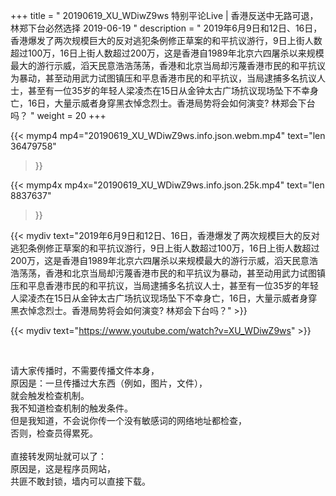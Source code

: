 +++
title = " 20190619_XU_WDiwZ9ws 特别平论Live | 香港反送中无路可退，林郑下台必然选择 2019-06-19 "
description = " 2019年6月9日和12日、16日，香港爆发了两次规模巨大的反对逃犯条例修正草案的和平抗议游行，9日上街人数超过100万，16日上街人数超过200万，这是香港自1989年北京六四屠杀以来规模最大的游行示威，滔天民意浩浩荡荡，香港和北京当局却污蔑香港市民的和平抗议为暴动，甚至动用武力试图镇压和平息香港市民的和平抗议，当局逮捕多名抗议人士，甚至有一位35岁的年轻人梁凌杰在15日从金钟太古广场抗议现场坠下不幸身亡，16日，大量示威者身穿黑衣悼念烈士。香港局势将会如何演变? 林郑会下台吗？ "
weight = 20
+++

{{< mymp4 mp4="20190619_XU_WDiwZ9ws.info.json.webm.mp4" 
text="len 36479758"
>}}

{{< mymp4x  mp4x="20190619_XU_WDiwZ9ws.info.json.25k.mp4"
text="len 8837637"
>}}


{{< mydiv text="2019年6月9日和12日、16日，香港爆发了两次规模巨大的反对逃犯条例修正草案的和平抗议游行，9日上街人数超过100万，16日上街人数超过200万，这是香港自1989年北京六四屠杀以来规模最大的游行示威，滔天民意浩浩荡荡，香港和北京当局却污蔑香港市民的和平抗议为暴动，甚至动用武力试图镇压和平息香港市民的和平抗议，当局逮捕多名抗议人士，甚至有一位35岁的年轻人梁凌杰在15日从金钟太古广场抗议现场坠下不幸身亡，16日，大量示威者身穿黑衣悼念烈士。香港局势将会如何演变? 林郑会下台吗？" >}}
<br>

{{< mydiv text="https://www.youtube.com/watch?v=XU_WDiwZ9ws" >}}


<br>

请大家传播时，不需要传播文件本身，<br>
原因是：一旦传播过大东西（例如，图片，文件），<br>
就会触发检查机制。<br>
我不知道检查机制的触发条件。<br>
但是我知道，不会说你传一个没有敏感词的网络地址都检查，<br>
否则，检查员得累死。<br><br>
直接转发网址就可以了：<br>
原因是，这是程序员网站，<br>
共匪不敢封锁，墙内可以直接下载。


